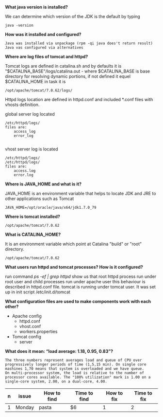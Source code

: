 
**What java version is installed?**

We can determine which version of the JDK is the default by typing
```
java -version
```
**How was it installed and configured?**
```
Java was installed via unpackage (rpm -qi java does't return result)
Java vas configured via alternatives
```
**Where are log files of tomcat and httpd?**

Tomcat logs are defined in catalina.sh and by defaults it is "$CATALINA_BASE"/logs/catalina.out - where $CATALINA_BASE 
is base directory for resolving dynamic portions, if not defined it equel $CATALINA_HOME in task it is 
```
/opt/apache/tomcat/7.0.62/logs/
```
Httpd logs location are defined in httpd.conf and included *.conf files with vhosts definition.

global server log located 
```
/etc/httpd/logs/
files are: 
    access_log
    error_log
    
```
vhost server log is located
```
/etc/httpd/logs/
/etc/httpd/logs/
files are: 
    access.log
    error.log
```

**Where is JAVA_HOME and what is it?**

JAVA_HOME is an environment variable that helps to locate JDK and JRE to other applications such as Tomcat
```
JAVA_HOME=/opt/oracle/java/x64/jdk1.7.0_79
```
**Where is tomcat installed?**
```
/opt/apache/tomcat/7.0.62
```

**What is CATALINA_HOME?**

It is an environment variable which point at  Catalina "build" or "root" directory.
```
/opt/apache/tomcat/7.0.62
```
**What users run httpd and tomcat processes? How is it configured?**

run command *ps -ef | grep httpd* show us that root httpd process run under root user and child processes run under apache user
this behaviour is described in httpd.conf file.
tomcat is running under tomcat user. It was set up in init script /etc/init.d/tomcat

**What configuration files are used to make components work with each other?**

* Apache config
    * httpd.conf
    * vhost.conf
    * workers.properties
* Tomcat config
    * server


**What does it mean: “load average: 1.18, 0.95, 0.83”?**
```
The three numbers represent averages load and queue of CPU over progressively longer periods of time (1,5,15 min). On single core mashines 1,70 means that system is overloaded and we have queue.
On multi-processor system, the load is relative to the number of processor cores available. The "100% utilization" mark is 1.00 on a single-core system, 2.00, on a dual-core, 4.00.
```

| n   | issue           | How to find       |Time to find | How to fix            | Time to fix |
| ----| ----------------|-------------------|-------------|-----------------------|-------------|
|   1  | Monday          |           pasta   |                 $6    |        1     |2|

